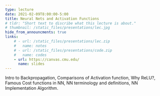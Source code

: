 ```yaml
---
type: lecture
date: 2021-02-09T8:00:00-5:00
title: Neural Nets and Activation Functions
# tldr: "Short text to discribe what this lecture is about."
# thumbnail: /static_files/presentations/lec.jpg
hide_from_announcments: true
links: 
    # - url: /static_files/presentations/lec.zip
    #   name: notes
    # - url: /static_files/presentations/code.zip
    #   name: codes
    - url: https://canvas.cmu.edu/
      name: slides
---
```

<!-- **Suggested Readings:**
- [Readings 1](http://example.com)
- [Readings 2](http://example.com) -->
Intro to Backpropagation, Comparisons of Activation function, Why ReLU?, Famous Cost functions in NN, NN terminology and definitions, NN Implementation Algorithm.